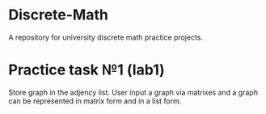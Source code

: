 # Discrete-Math
A repository for university discrete math practice projects.

# Practice task №1 (lab1)
Store graph in the adjency list. User input a graph via matrixes and a graph can be represented in matrix form and in a list form.
